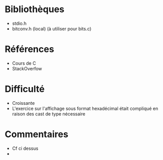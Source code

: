 # Bibliothèques
* stdio.h
* bitconv.h (local) (à utiliser pour bits.c)

# Références
* Cours de C
* StackOverfow

# Difficulté
* Croissante
* L'exercice sur l'affichage sous format hexadécimal était compliqué en raison des cast de type nécessaire

# Commentaires
* Cf ci dessus
* 

